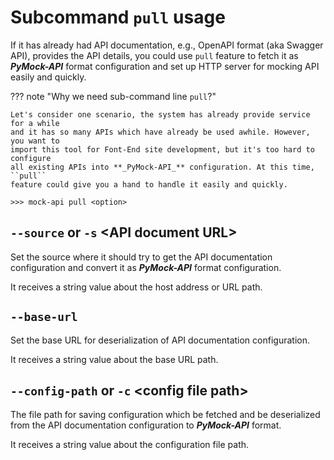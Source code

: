 # Subcommand ``pull`` usage

If it has already had API documentation, e.g., OpenAPI format (aka Swagger API), provides the API details, you could use
``pull`` feature to fetch it as **_PyMock-API_** format configuration and set up HTTP server for mocking API easily and 
quickly.

??? note "Why we need sub-command line ``pull``?"

    Let's consider one scenario, the system has already provide service for a while 
    and it has so many APIs which have already be used awhile. However, you want to 
    import this tool for Font-End site development, but it's too hard to configure 
    all existing APIs into **_PyMock-API_** configuration. At this time, ``pull`` 
    feature could give you a hand to handle it easily and quickly.


```console
>>> mock-api pull <option>
```


## ``--source`` or ``-s`` <API document URL\>

Set the source where it should try to get the API documentation configuration and convert it as **_PyMock-API_** format
configuration.

It receives a string value about the host address or URL path.


## ``--base-url``

Set the base URL for deserialization of API documentation configuration.

It receives a string value about the base URL path.


## ``--config-path`` or ``-c`` <config file path\>

The file path for saving configuration which be fetched and be deserialized from the API documentation configuration to 
**_PyMock-API_** format.

It receives a string value about the configuration file path.
